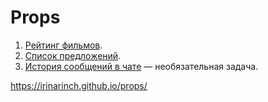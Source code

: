 Props
====

1. [Рейтинг фильмов](https://github.com/netology-code/ra16-homeworks/tree/ra-51/props/films).
2. [Список предложений](https://github.com/netology-code/ra16-homeworks/tree/ra-51/props/listing).
3. [История сообщений в чате](https://github.com/netology-code/ra16-homeworks/tree/ra-51/props/chat) — необязательная задача.

https://irinarinch.github.io/props/